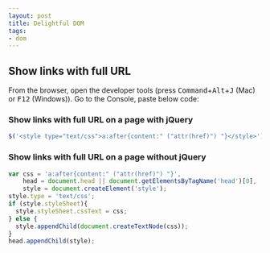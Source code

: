 ```yaml
---
layout: post
title: Delightful DOM
tags:
- dom
---
```


## Show links with full URL

From the browser, open the developer tools (press <kbd>Command</kbd>+<kbd>Alt</kbd>+<kbd>J</kbd> (Mac) or <kbd>F12</kbd> (Windows)). Go to the Console, paste below code:

### Show links with full URL on a page with jQuery

```javascript
$('<style type="text/css">a:after{content:" ("attr(href)") "}</style>').appendTo(document.head);
```

### Show links with full URL on a page without jQuery

```javascript
var css = 'a:after{content:" ("attr(href)") "}',
    head = document.head || document.getElementsByTagName('head')[0],
    style = document.createElement('style');
style.type = 'text/css';
if (style.styleSheet){
  style.styleSheet.cssText = css;
} else {
  style.appendChild(document.createTextNode(css));
}
head.appendChild(style);
```